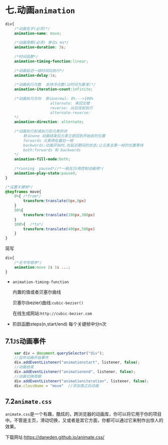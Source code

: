 # 七.动画`animation`

```css
div{
    /*动画名字(必须)*/
    animation-name: move;
    
    /*动画周期(必须) 单位s ms*/
	animation-duration: 3s;
    
    /*时间函数*/
    animation-timing-function:linear;
    
    /*动画延迟一段时间后执行*/
    animation-delay:1s;
    
    /*动画执行次数  支持浮点数(以时间为基准)*/
    animation-iteration-count:infinite;
    
    /*动画执行方向  默认normal: 0%--->100%
    				alternate: 来回交替
    				reverse: 从后往前执行
    				alternate-reverse:
    */
    animation-direction: alternate;
    
    /*动画执⾏前或执⾏后元素的状			
		默认none 动画结束后元素立即回到开始前的位置
		forwards 元素停在最后一帧
		backwords:动画开始时,在延迟期间的状态;让元素去第一帧的位置等待
		both:forwards 和 backwords
    */
    animation-fill-mode:both;
    
    /*running  paused*//*一般在JS用控制动画用*/
    animation-play-state:paused;
}

/*设置关键帧*/
@keyframes move{
    0%{ /*from*/
        transform:translate(0px,0px)
    }
    50%{
        transform:translate(100px,300px)
    }
    100%{  /*to*/
        transform:translate(400px,500px)
    }
}
```

简写

```css
div{
    /*无书写顺序*/
    animation:move 2s 1s ...;
}
```



- `animation-timing-function`

  内置的值或者贝塞尔曲线

  贝塞尔(bezier)曲线:`cubic-bezier()`

  在线生成网站:`http://cubic-bezier.com`

- 阶跃函数steps(n,start/end)  每个关键帧中分n次



## 7.1`JS`动画事件

```javascript
    var div = document.querySelector("div");
	//监听动画开始事件
    div.addEventListener("animationstart", listener, false);
	//动画结束
    div.addEventListener("animationend", listener, false);
	//动画切换周期
    div.addEventListener("animationiteration", listener, false);
    div.className = "move"	//添加类之后动画
```

## 7.2`animate.css`

`animate.css`是⼀个有趣，酷炫的，跨浏览器的动画库，你可以将它⽤于你的项⽬中。不管是主⻚，滑动切换，⼜或者是其它⽅⾯，你都可以通过它来制作出惊⼈的效果。

下载网址:https://daneden.github.io/animate.css/


